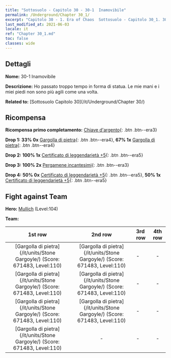 ```yaml
---
title: "Sottosuolo - Capitolo 30 - 30-1  Inamovibile"
permalink: /Underground/Chapter 30_1/
excerpt: "Capitolo 30 - 1. Era of Chaos  Sottosuolo - Capitolo 30_1. 30-1  Inamovibile"
last_modified_at: 2021-06-03
locale: it
ref: "Chapter 30_1.md"
toc: false
classes: wide
---
```


## Dettagli

 **Nome:** 30-1  Inamovibile

 **Descrizione:**       Ho passato troppo tempo in forma di statua. Le mie mani e i miei piedi non sono più agili come una volta.

 **Related to:** [Sottosuolo Capitolo 30](/it/Underground/Chapter 30/)

## Ricompensa

 **Ricompensa primo completamento:** [Chiave d'argento](/ItemsIT/con_693/){: .btn .btn--era3}

 **Drop 1:** **33% 0x** [Gargolla di pietra](/ItemsIT/unt_236/){: .btn .btn--era4}, **67% 1x** [Gargolla di pietra](/ItemsIT/unt_236/){: .btn .btn--era4}

 **Drop 2:** **100% 1x** [Certificato di leggendarietà +5](/ItemsIT/mat_102/){: .btn .btn--era5}

 **Drop 3:** **100% 2x** [Pergamene incantesimi](/ItemsIT/con_694/){: .btn .btn--era3}

 **Drop 4:** **50% 0x** [Certificato di leggendarietà +5](/ItemsIT/mat_102/){: .btn .btn--era5}, **50% 1x** [Certificato di leggendarietà +5](/ItemsIT/mat_102/){: .btn .btn--era5}


## Fight against Team
 **Hero:** [Mullich](/it/heroes/Mullich/) (Level:104)

 **Team:**


  | 1st row | 2nd row | 3rd row | 4th row |
  |:----:|:----:|:----|:----:|
  | [Gargolla di pietra](/it/units/Stone Gargoyle/) (Score: 671483, Level:110)  | [Gargolla di pietra](/it/units/Stone Gargoyle/) (Score: 671483, Level:110)  | - | - |
  | [Gargolla di pietra](/it/units/Stone Gargoyle/) (Score: 671483, Level:110)  | [Gargolla di pietra](/it/units/Stone Gargoyle/) (Score: 671483, Level:110)  | - | - |
  | [Gargolla di pietra](/it/units/Stone Gargoyle/) (Score: 671483, Level:110)  | [Gargolla di pietra](/it/units/Stone Gargoyle/) (Score: 671483, Level:110)  | - | - |
  | [Gargolla di pietra](/it/units/Stone Gargoyle/) (Score: 671483, Level:110)  | - | - | - |


